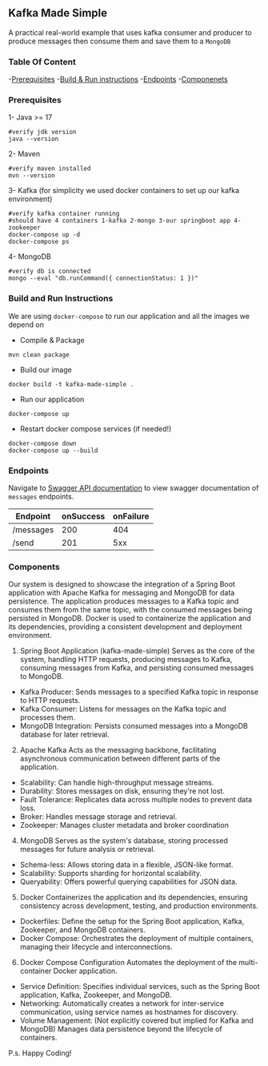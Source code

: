 ## Kafka Made Simple
A practical real-world example that uses kafka consumer and producer to produce messages then consume them and save them to a ```MongoDB```

### Table Of Content
-[Prerequisites](#Prerequisites)
-[Build & Run instructions](#Build-and-Run-Instructions)
-[Endpoints](#Endpoints)
-[Componenets](#Components)

### Prerequisites
1- Java >= 17
```shell
#verify jdk version
java --version
```

2- Maven
```shell
#verify maven installed
mvn --version
```

3- Kafka (for simplicity we used docker containers to set up our kafka environment)
```shell
#verify kafka container running
#should have 4 containers 1-kafka 2-mongo 3-our springboot app 4-zookeeper
docker-compose up -d
docker-compose ps
```

4- MongoDB
```shell
#verify db is connected
mongo --eval "db.runCommand({ connectionStatus: 1 })"
```

### Build and Run Instructions
We are using ```docker-compose``` to run our application and all the images we depend on

- Compile & Package
```shell
mvn clean package
```

- Build our image
```shell
docker build -t kafka-made-simple .
```

- Run our application
```shell
docker-compose up
```

- Restart docker compose services (if needed!)
```shell
docker-compose down
docker-compose up --build
```

### Endpoints
Navigate to [Swagger API documentation](http://localhost:8080/swagger-ui/index.html) to view swagger documentation of `messages` endpoints.

| Endpoint  | onSuccess | onFailure |
|-----------|-----------|-----------|
| /messages | 200       | 404       |
| /send     | 201       | 5xx       |

### Components

Our system is designed to showcase the integration of a Spring Boot application with Apache Kafka for messaging and MongoDB for data persistence. 
The application produces messages to a Kafka topic and consumes them from the same topic, with the consumed messages being persisted in MongoDB. 
Docker is used to containerize the application and its dependencies, providing a consistent development and deployment environment.

1. Spring Boot Application (kafka-made-simple)
Serves as the core of the system, handling HTTP requests, producing messages to Kafka, consuming messages from Kafka, and persisting consumed messages to MongoDB.

- Kafka Producer: Sends messages to a specified Kafka topic in response to HTTP requests. 
- Kafka Consumer: Listens for messages on the Kafka topic and processes them. 
- MongoDB Integration: Persists consumed messages into a MongoDB database for later retrieval.

2. Apache Kafka
Acts as the messaging backbone, facilitating asynchronous communication between different parts of the application.

- Scalability: Can handle high-throughput message streams.
- Durability: Stores messages on disk, ensuring they're not lost.
- Fault Tolerance: Replicates data across multiple nodes to prevent data loss.
- Broker: Handles message storage and retrieval.
- Zookeeper: Manages cluster metadata and broker coordination

4. MongoDB
Serves as the system's database, storing processed messages for future analysis or retrieval.

- Schema-less: Allows storing data in a flexible, JSON-like format. 
- Scalability: Supports sharding for horizontal scalability. 
- Queryability: Offers powerful querying capabilities for JSON data.

5. Docker
Containerizes the application and its dependencies, ensuring consistency across development, testing, and production environments.

- Dockerfiles: Define the setup for the Spring Boot application, Kafka, Zookeeper, and MongoDB containers.
- Docker Compose: Orchestrates the deployment of multiple containers, managing their lifecycle and interconnections.

6. Docker Compose Configuration
Automates the deployment of the multi-container Docker application.

- Service Definition: Specifies individual services, such as the Spring Boot application, Kafka, Zookeeper, and MongoDB.
- Networking: Automatically creates a network for inter-service communication, using service names as hostnames for discovery.
- Volume Management: (Not explicitly covered but implied for Kafka and MongoDB) Manages data persistence beyond the lifecycle of containers.


P.s. Happy Coding!